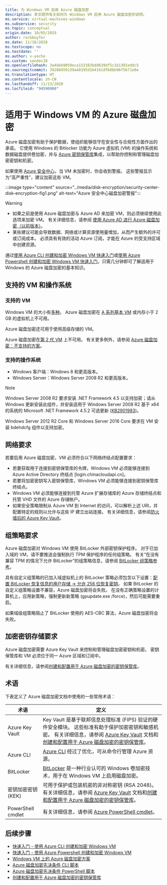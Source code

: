 ```yaml
---
title: 为 Windows VM 启用 Azure 磁盘加密
description: 本文提供有关如何为 Windows VM 启用 Azure 磁盘加密的说明。
ms.service: virtual-machines-windows
ms.subservice: security
ms.topic: conceptual
origin.date: 10/05/2019
author: rockboyfor
ms.date: 11/16/2020
ms.testscope: no
ms.testdate: ''
ms.author: v-yeche
ms.custom: seodec18
ms.openlocfilehash: 3a4deb9059eca153383bdd639df5c1b1301eddc5
ms.sourcegitcommit: 39288459139a40195d1b4161dfb0bb96f5b71e8e
ms.translationtype: HT
ms.contentlocale: zh-CN
ms.lasthandoff: 11/13/2020
ms.locfileid: "94590900"
---
```

# <a name="azure-disk-encryption-for-windows-vms"></a>适用于 Windows VM 的 Azure 磁盘加密 

Azure 磁盘加密有助于保护数据，使组织能够信守在安全性与合规性方面作出的承诺。 它使用 Windows 的 Bitlocker 功能为 Azure 虚拟机 (VM) 的操作系统和数据磁盘提供卷加密，并与 [Azure 密钥保管库](../../key-vault/index.yml)集成，以帮助你控制和管理磁盘加密密钥和机密。 

<!--Not Available on Wikipedia-->

如果使用 [Azure 安全中心](../../security-center/index.yml)，当 VM 未加密时，你会收到警报。 这些警报显示为“高严重性”，建议加密这些 VM。

:::image type="content" source="../media/disk-encryption/security-center-disk-encryption-fig1.png" alt-text="Azure 安全中心磁盘加密警报":::

> [!WARNING]
> - 如果之前是使用 Azure 磁盘加密与 Azure AD 来加密 VM，则必须继续使用此选项来加密 VM。 有关详细信息，请参阅 [使用 Azure AD 进行 Azure 磁盘加密（以前版本）](disk-encryption-overview-aad.md)。 
> - 某些建议可能会导致数据、网络或计算资源使用量增加，从而产生额外的许可或订阅成本。 必须具有有效的活动 Azure 订阅，才能在 Azure 的受支持区域中创建资源。

通过[使用 Azure CLI 创建和加密 Windows VM 快速入门](disk-encryption-cli-quickstart.md)或[使用 Azure Powershell 创建和加密 Windows VM 快速入门](disk-encryption-powershell-quickstart.md)，只需几分钟即可了解适用于 Windows 的 Azure 磁盘加密的基本知识。

## <a name="supported-vms-and-operating-systems"></a>支持的 VM 和操作系统

### <a name="supported-vms"></a><a name="supported-vms"></a>支持的 VM

Windows VM 的大小有[多种](../sizes-general.md)。 Azure 磁盘加密在 [A 系列基本 VM](https://www.azure.cn/pricing/details/virtual-machines/) 或内存小于 2 GB 的虚拟机上不可用。

<!--MOONCAKE: CORRECT ON https://www.azure.cn/pricing/details/virtual-machines/-->

Azure 磁盘加密还可用于使用高级存储的 VM。

Azure 磁盘加密在[第 2 代 VM](generation-2.md#generation-1-vs-generation-2-capabilities) 上不可用。 有关更多例外，请参阅 [Azure 磁盘加密：不支持的方案](disk-encryption-windows.md#unsupported-scenarios)。

<!--Not Available on  and [Lsv2-series VMs](../lsv2-series.md)-->

### <a name="supported-operating-systems"></a>支持的操作系统

- Windows 客户端：Windows 8 和更高版本。
- Windows Server：Windows Server 2008 R2 和更高版本。  

> [!NOTE]
> Windows Server 2008 R2 要求安装 .NET Framework 4.5 以支持加密；请从 Windows 更新安装此组件，并安装适用于 Windows Server 2008 R2 基于 x64 的系统的 Microsoft .NET Framework 4.5.2 可选更新 ([KB2901983](https://www.catalog.update.microsoft.com/Search.aspx?q=KB2901983))。  
>  
> Windows Server 2012 R2 Core 和 Windows Server 2016 Core 要求在 VM 安装 bdehdcfg 组件以支持加密。

<!--MOONCAKE: CORRECT ON Microsoft .NET Framework-->


## <a name="networking-requirements"></a><a name="networking-requirements"></a>网络要求
若要启用 Azure 磁盘加密，VM 必须符合以下网络终结点配置要求：
  - 若要获取用于连接到密钥保管库的令牌，Windows VM 必须能够连接到 Azure Active Directory 终结点 \[login.chinacloudapi.cn\]。
  - 若要将加密密钥写入密钥保管库，Windows VM 必须能够连接到密钥保管库终结点。
  - Windows VM 必须能够连接到托管 Azure 扩展存储库的 Azure 存储终结点和托管 VHD 文件的 Azure 存储帐户。
  - 如果安全策略限制从 Azure VM 到 Internet 的访问，可以解析上述 URI，并配置特定的规则以允许与这些 IP 建立出站连接。 有关详细信息，请参阅[防火墙后的 Azure Key Vault](../../key-vault/general/access-behind-firewall.md)。    

## <a name="group-policy-requirements"></a><a name="group-policy-requirements"></a>组策略要求

Azure 磁盘加密对 Windows VM 使用 BitLocker 外部密钥保护程序。 对于已加入域的 VM，请不要推送会强制执行 TPM 保护程序的任何组策略。 有关“在没有兼容 TPM 的情况下允许 BitLocker”的组策略信息，请参阅 [BitLocker 组策略参考](https://docs.microsoft.com/windows/security/information-protection/bitlocker/bitlocker-group-policy-settings#bkmk-unlockpol1)。

具有自定义组策略的已加入域虚拟机上的 BitLocker 策略必须包含以下设置：[配置 BitLocker 恢复信息的用户存储 -> 允许 256 位恢复密钥](https://docs.microsoft.com/windows/security/information-protection/bitlocker/bitlocker-group-policy-settings)。 如果 BitLocker 的自定义组策略设置不兼容，Azure 磁盘加密将会失败。 在没有正确策略设置的计算机上，应用新策略，强制更新新策略 (gpupdate.exe /force)，然后可能需要重启。

如果域级组策略阻止了 BitLocker 使用的 AES-CBC 算法，Azure 磁盘加密将会失败。

## <a name="encryption-key-storage-requirements"></a><a name="encryption-key-storage-requirements"></a>加密密钥存储要求  

Azure 磁盘加密需要 Azure Key Vault 来控制和管理磁盘加密密钥和机密。 密钥保管库和 VM 必须位于同一 Azure 区域和订阅中。

有关详细信息，请参阅[创建和配置用于 Azure 磁盘加密的密钥保管库](disk-encryption-key-vault.md)。

## <a name="terminology"></a>术语
下表定义了 Azure 磁盘加密文档中使用的一些常用术语：

| 术语 | 定义 |
| --- | --- |
| Azure Key Vault | Key Vault 是基于联邦信息处理标准 (FIPS) 验证的硬件安全模块。 这些标准有助于保护加密密钥和敏感机密。 有关详细信息，请参阅 [Azure Key Vault](https://www.azure.cn/home/features/key-vault/) 文档和[创建和配置用于 Azure 磁盘加密的密钥保管库](disk-encryption-key-vault.md)。 |
| Azure CLI | [Azure CLI](https://docs.azure.cn/cli/install-azure-cli) 经过了优化，可从命令行管理 Azure 资源。|
| BitLocker |[BitLocker](https://docs.microsoft.com/previous-versions/windows/it-pro/windows-server-2012-R2-and-2012/hh831713(v=ws.11)) 是一种行业认可的 Windows 卷加密技术，用于在 Windows VM 上启用磁盘加密。 |
| 密钥加密密钥 (KEK) | 可用于保护或包装机密的非对称密钥 (RSA 2048)。  有关详细信息，请参阅 [Azure Key Vault](https://www.azure.cn/home/features/key-vault/) 文档和[创建和配置用于 Azure 磁盘加密的密钥保管库](disk-encryption-key-vault.md)。 |
| PowerShell cmdlet | 有关详细信息，请参阅 [Azure PowerShell cmdlet](https://docs.microsoft.com/powershell/azure/)。 |

<!--Not Available on | Key encryption key (KEK) |  You can provide a hardware security module (HSM)-protected key or software-protected key. |-->

## <a name="next-steps"></a>后续步骤

- [快速入门 - 使用 Azure CLI 创建和加密 Windows VM](disk-encryption-cli-quickstart.md)
- [快速入门 - 使用 Azure Powershell 创建和加密 Windows VM](disk-encryption-powershell-quickstart.md)
- [Windows VM 上的 Azure 磁盘加密方案](disk-encryption-windows.md)
- [Azure 磁盘加密先决条件 CLI 脚本](https://github.com/ejarvi/ade-cli-getting-started)
- [Azure 磁盘加密先决条件 PowerShell 脚本](https://github.com/Azure/azure-powershell/tree/master/src/Compute/Compute/Extension/AzureDiskEncryption/Scripts)
- [创建和配置用于 Azure 磁盘加密的密钥保管库](disk-encryption-key-vault.md)

<!-- Update_Description: update meta properties, wording update, update link -->